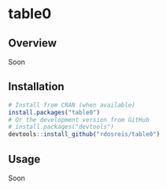 
# table0

<!-- badges: start -->

<!-- [![CRAN status](https://www.r-pkg.org/badges/version/FLAMES)](https://cran.r-project.org/package=FLAMES) -->

<!-- [![Travis build status](https://travis-ci.org/DouglasMesquita/FLAMES.svg?branch=master)](https://travis-ci.org/DouglasMesquita/FLAMES) -->

<!-- [![Codecov test coverage](https://codecov.io/gh/DouglasMesquita/FLAMES/branch/master/graph/badge.svg)](https://codecov.io/gh/DouglasMesquita/FLAMES?branch=master) -->

<!-- badges: end -->

## Overview

Soon

## Installation

``` r
# Install from CRAN (when available)
install.packages("table0")
# Or the development version from GitHub
# install.packages("devtools")
devtools::install_github("rdosreis/table0")
```

## Usage

Soon
